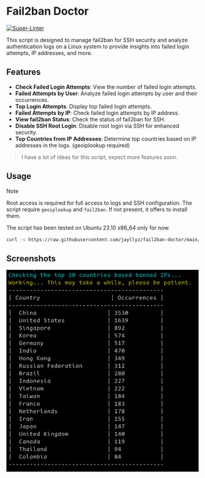 # Fail2ban Doctor

[![Super-Linter](https://github.com/Jayllyz/fail2ban-doctor/actions/workflows/ci.yml/badge.svg)](https://github.com/marketplace/actions/super-linter)

This script is designed to manage fail2ban for SSH security and analyze authentication logs on a Linux system to provide insights into failed login attempts, IP addresses, and more.

## Features

- **Check Failed Login Attempts**: View the number of failed login attempts.
- **Failed Attempts by User**: Analyze failed login attempts by user and their occurrences.
- **Top Login Attempts**: Display top failed login attempts.
- **Failed Attempts by IP**: Check failed login attempts by IP address.
- **View fail2ban Status**: Check the status of fail2ban for SSH.
- **Disable SSH Root Login**: Disable root login via SSH for enhanced security.
- **Top Countries from IP Addresses**: Determine top countries based on IP addresses in the logs. (geoiplookup required)

> I have a lot of ideas for this script, expect more features soon.

## Usage

> [!NOTE]
> Root access is required for full access to logs and SSH configuration.
> The script require `geoiplookup` and `fail2ban`. If not present, it offers to install them.

The script has been tested on Ubuntu 23.10 x86_64 only for now.

```bash
curl -s https://raw.githubusercontent.com/jayllyz/fail2ban-doctor/main/doctor.sh | sudo bash
```

## Screenshots

![countries](assets/countries.png?raw=true "Countries")
